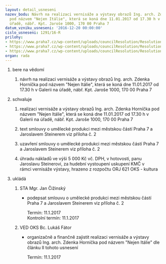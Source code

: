 ```yaml
---
layout: detail_usneseni
nazev_bodu: Návrh na realizaci vernisáže a výstavy obrazů Ing. arch. Zdenka Horníčka
  pod názvem "Nejen Itálie", která se koná dne 11.01.2017 od 17.30 h v Galerii na
  úřadě, nábř. Kpt. Jaroše 1000, 170 00 Praha 7
datum_vzniku_usneseni: '2016-12-20 00:00:00'
cislo_usneseni: 1291/16-R
prilohy:
- https://www.praha7.cz/wp-content/uploads/councilResolution/Resolutions/28433/export/DUVODOVAZPRAVANEJENITALIE_V~149161.docx
- https://www.praha7.cz/wp-content/uploads/councilResolution/Resolutions/28433/export/Umelecka_produkce_Steiner_vernisaz_11_01_2017_V~149160.doc
- https://www.praha7.cz/wp-content/uploads/councilResolution/Resolutions/28433/export/export~297071.pdf
organ: rada
---
```

<ol class="urzList_view" id="urzList">
<li id="" class="urzClass1"><span name="1">bere na vědomí</span> 
<ol class="urzOlClass">
<li id="" class="urzClass2" style="TEXT-ALIGN: left"><span><p>návrh na realizaci vernisáže a výstavy obrazů Ing. arch. Zdenka Horníčka pod názvem "Nejen Itálie", která se koná dne 11.01.2017 od 17.30 h v Galerii na úřadě, nábř. Kpt. Jaroše 1000, 170 00 Praha 7</p></span></li></ol></li>
<li id="" class="urzClass1"><span name="24">schvaluje</span> 
<ol class="urzOlClass">
<li id="" class="urzClass2" style="TEXT-ALIGN: left"><span><p>realizaci vernisáže a výstavy obrazů Ing. arch. Zdenka Horníčka pod názvem "Nejen Itálie", která se koná dne 11.01.2017 od 17.30 h v Galerii na úřadě, nábř. Kpt. Jaroše 1000, 170 00 Praha 7</p></span></li>
<li id="" class="urzClass2" style="TEXT-ALIGN: left"><span><p>text smlouvy o umělecké produkci mezi městskou částí Praha 7 a Jaroslavem Steinerem viz příloha č. 2</p></span></li>
<li id="" class="urzClass2" style="TEXT-ALIGN: left"><span><p>uzavření smlouvy o umělecké produkci mezi městskou částí Praha 7 a Jaroslavem Steinerem viz příloha č. 2</p></span></li>
<li id="" class="urzClass2" style="TEXT-ALIGN: left"><span><p>úhradu nákladů ve výši 5 000 Kč vč. DPH, v hotovosti, panu Jaroslavu Steinerovi, za hudební vystoupení uskupení KMČ v rámci&nbsp;<span data-mce-style="">vernisáže výstavy, hrazeno z rozpočtu ORJ 621 OKS - kultura</span></p></span></li></ol></li><li class="urzClass1" id="urzUkoly"><span name="1">ukládá</span><ol class="urzOlClass"><li class="urzClass2"><span><p>STA Mgr. Jan Čižinský</p></span><ul class="urzUlClass"><li class="urzClass3"><span><p>podepsat smlouvu o umělecké produkci mezi městskou částí Praha 7 a Jaroslavem Steinerem viz příloha č. 2</p></span><span class="urzUkolTermin">  Termín:&nbsp;11.1.2017</span><div class="urzUkolTermin">  Kontrolní termín:&nbsp;11.1.2017</div></li></ul></li><li class="urzClass2"><span><p>VED OKS Bc. Lukáš Fátor</p></span><ul class="urzUlClass"><li class="urzClass3"><span><p>organizačně a finančně zajistit realizaci vernisáže a výstavy obrazů Ing. arch. Zdenka Horníčka pod názvem "Nejen Itálie" dle článku II tohoto usnesení</p></span><span class="urzUkolTermin">  Termín:&nbsp;11.1.2017</span></li></ul></li></ol></li>
</ol>